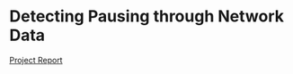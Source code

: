 # Detecting Pausing through Network Data
[Project Report](https://github.com/Bravo-Luis/detecting_pauses/files/13675292/Detecting_Pauses.pdf)
